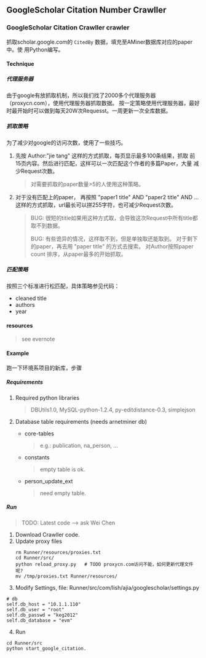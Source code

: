 ## GoogleScholar Citation Number Crawller


### GoogleScholar Citation Crawller    crawler

抓取scholar.google.com的 `CitedBy` 数据，填充至AMiner数据库对应的paper中。使 用Python编写。

#### Technique
##### 代理服务器

由于google有放抓取机制，所以我们找了2000多个代理服务器（proxycn.com），使用代理服务器抓取数据。
按一定策略使用代理服务器，最好时最开始时可以做到每天20W次Requesst。一周更新一次全库数据。

##### 抓取策略

为了减少对google的访问次数，使用了一些技巧。

1. 先按 Author:"jie tang" 这样的方式抓取，每页显示最多100条结果，抓取 前15页内容。然后进行匹配，这样可以一次匹配这个作者的多篇Paper，大量 减少Request次数。
	>对需要抓取的paper数量>5的人使用这种策略。

2. 对于没有匹配上的paper， 再按照 "paper1 title" AND "paper2 title" AND … 这样的方式抓取，url最长可以拼255字符，也可减少Request次数。
	> BUG: 很短的title如果用这种方式取，会导致这次Request中所有title都取不到数据。
	> 
	> BUG: 有些诡异的情况，这样取不到，但是单独取还能取到。
对于剩下的paper，再去用 "paper title" 的方式去搜索。
对Author按照paper count 排序，从paper最多的开始抓取。

##### 匹配策略

按照三个标准进行松匹配，具体策略参见代码：

* cleaned title
* authors
* year

#### resources
> see evernote

#### Example
跑一下环境系项目的新库，步骤

##### Requirements

1. Required python libraries
	> DBUtils1.0, MySQL-python-1.2.4, py-editdistance-0.3, simplejson

2. Database table requirements (needs arnetminer db)
	* core-tables
		> e.g.: publication, na_person, …
	* constants
		> empty table is ok.
	* person_update_ext
		> need empty table.

##### Run

> TODO: Latest code --> ask Wei Chen

1. Download Crawller code.
2. Update proxy files
	```
	rm Runner/resources/proxies.txt
	cd Runner/src/
	python reload_proxy.py   # TODO proxycn.com访问不能，如何更新代理文件呢?
	mv /tmp/proxies.txt Runner/resources/
	```
3. Modify Settings, file: Runner/src/com/lish/ajia/googlescholar/settings.py
```
# db
self.db_host = "10.1.1.110"
self.db_user = "root"
self.db_passwd = "keg2012"
self.db_database = "evm"
```
4. Run
```
cd Runner/src
python start_google_citation.
```